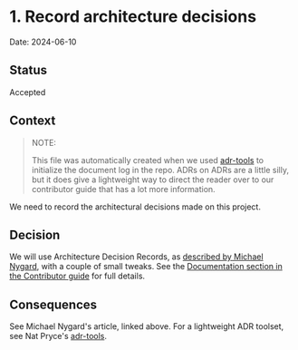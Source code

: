 # 1. Record architecture decisions

Date: 2024-06-10

## Status

Accepted

## Context

> NOTE:
>
> This file was automatically created when we used [adr-tools](https://github.com/npryce/adr-tools) to initialize the document log in the repo. ADRs on ADRs are a little silly, but it does give a lightweight way to direct the reader over to our contributor guide that has a lot more information.

We need to record the architectural decisions made on this project.

## Decision

We will use Architecture Decision Records, as [described by Michael Nygard](http://thinkrelevance.com/blog/2011/11/15/documenting-architecture-decisions), with a couple of small tweaks. See the [Documentation section in the Contributor guide](../CONTRIBUTING.md#documentation) for full details.

## Consequences

See Michael Nygard's article, linked above. For a lightweight ADR toolset, see Nat Pryce's [adr-tools](https://github.com/npryce/adr-tools).
